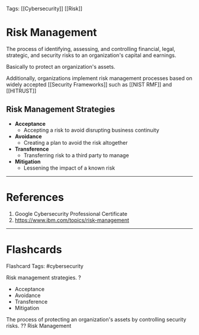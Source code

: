 Tags: [[Cybersecurity]] [[Risk]]
# Risk Management

The process of identifying, assessing, and controlling financial, legal, strategic, and security risks to an organization's capital and earnings.

Basically to protect an organization's assets.

Additionally, organizations implement risk management processes based on widely accepted [[Security Frameworks]] such as [[NIST RMF]] and [[HITRUST]]

## Risk Management Strategies

- **Acceptance**
	- Accepting a risk to avoid disrupting business continuity
- **Avoidance**
	- Creating a plan to avoid the risk altogether
- **Transference**
	- Transferring risk to a third party to manage
- **Mitigation**
	- Lessening the impact of a known risk

---
# References

1. Google Cybersecurity Professional Certificate
2. https://www.ibm.com/topics/risk-management

---
# Flashcards

Flashcard Tags: #cybersecurity 

Risk management strategies.
?
- Acceptance
- Avoidance
- Transference
- Mitigation
<!--SR:!2024-05-07,1,130-->

The process of protecting an organization's assets by controlling security risks.
??
Risk Management
<!--SR:!2024-05-07,5,230!2024-05-08,4,188-->
